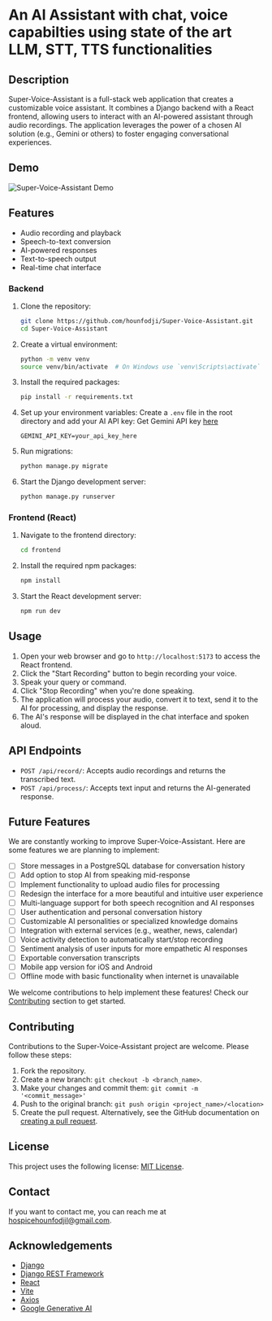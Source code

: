 # An AI Assistant with chat, voice capabilties using state of the art LLM, STT, TTS functionalities
## Description
Super-Voice-Assistant is a full-stack web application that creates a customizable voice assistant. It combines a Django backend with a React frontend, allowing users to interact with an AI-powered assistant through audio recordings. The application leverages the power of a chosen AI solution (e.g., Gemini or others) to foster engaging conversational experiences.

## Demo
![Super-Voice-Assistant Demo](https://github.com/hounfodji/Super-Voice-Assistant/blob/master/z_demo/demo.png)



## Features
- Audio recording and playback
- Speech-to-text conversion
- AI-powered responses
- Text-to-speech output
- Real-time chat interface

### Backend 
1. Clone the repository:
   ```bash
   git clone https://github.com/hounfodji/Super-Voice-Assistant.git
   cd Super-Voice-Assistant
   ```
2. Create a virtual environment:
   ```bash
   python -m venv venv
   source venv/bin/activate  # On Windows use `venv\Scripts\activate`
   ```
3. Install the required packages:
   ```bash
   pip install -r requirements.txt
   ```
4. Set up your environment variables:
   Create a `.env` file in the root directory and add your AI API key:
   Get Gemini API key [here](https://aistudio.google.com/app/apikey)
   ```
   GEMINI_API_KEY=your_api_key_here
   ```
5. Run migrations:
   ```bash
   python manage.py migrate
   ```
6. Start the Django development server:
   ```bash
   python manage.py runserver
   ```
### Frontend (React)
1. Navigate to the frontend directory:
   ```bash
   cd frontend
   ```
2. Install the required npm packages:
   ```bash
   npm install
   ```
3. Start the React development server:
   ```bash
   npm run dev
   ```
## Usage
1. Open your web browser and go to `http://localhost:5173` to access the React frontend.
2. Click the "Start Recording" button to begin recording your voice.
3. Speak your query or command.
4. Click "Stop Recording" when you're done speaking.
5. The application will process your audio, convert it to text, send it to the AI for processing, and display the response.
6. The AI's response will be displayed in the chat interface and spoken aloud.
## API Endpoints
- `POST /api/record/`: Accepts audio recordings and returns the transcribed text.
- `POST /api/process/`: Accepts text input and returns the AI-generated response.

## Future Features
We are constantly working to improve Super-Voice-Assistant. Here are some features we are planning to implement:

- [ ] Store messages in a PostgreSQL database for conversation history
- [ ] Add option to stop AI from speaking mid-response
- [ ] Implement functionality to upload audio files for processing
- [ ] Redesign the interface for a more beautiful and intuitive user experience
- [ ] Multi-language support for both speech recognition and AI responses
- [ ] User authentication and personal conversation history
- [ ] Customizable AI personalities or specialized knowledge domains
- [ ] Integration with external services (e.g., weather, news, calendar)
- [ ] Voice activity detection to automatically start/stop recording
- [ ] Sentiment analysis of user inputs for more empathetic AI responses
- [ ] Exportable conversation transcripts
- [ ] Mobile app version for iOS and Android
- [ ] Offline mode with basic functionality when internet is unavailable

We welcome contributions to help implement these features! Check our [Contributing](#contributing) section to get started.

## Contributing
Contributions to the Super-Voice-Assistant project are welcome. Please follow these steps:
1. Fork the repository.
2. Create a new branch: `git checkout -b <branch_name>`.
3. Make your changes and commit them: `git commit -m '<commit_message>'`
4. Push to the original branch: `git push origin <project_name>/<location>`
5. Create the pull request.
Alternatively, see the GitHub documentation on [creating a pull request](https://help.github.com/articles/creating-a-pull-request/).
## License
This project uses the following license: [MIT License](https://opensource.org/licenses/MIT).
## Contact
If you want to contact me, you can reach me at <hospicehounfodjil@gmail.com>.
## Acknowledgements
- [Django](https://www.djangoproject.com/)
- [Django REST Framework](https://www.django-rest-framework.org/)
- [React](https://reactjs.org/)
- [Vite](https://vitejs.dev/)
- [Axios](https://axios-http.com/)
- [Google Generative AI](https://ai.google.dev/)


